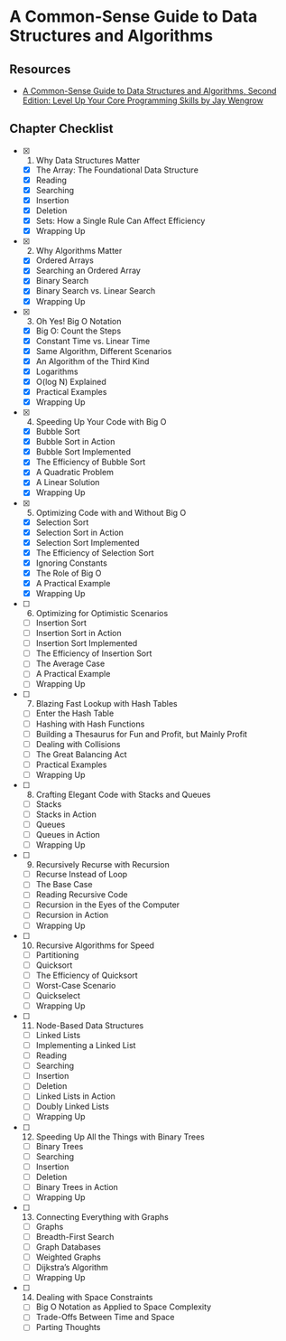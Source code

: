 A Common-Sense Guide to Data Structures and Algorithms
===

Resources
---

- [A Common-Sense Guide to Data Structures and Algorithms, Second Edition: Level Up Your Core Programming Skills by Jay Wengrow][1]

<!-- Links -->
[1]: https://pragprog.com/titles/jwdsal2/a-common-sense-guide-to-data-structures-and-algorithms-second-edition/

<!-- Links end -->


Chapter Checklist
---

- [x] 1. Why Data Structures Matter
    - [x] The Array: The Foundational Data Structure
    - [x] Reading
    - [x] Searching
    - [x] Insertion
    - [x] Deletion
    - [x] Sets: How a Single Rule Can Affect Efficiency
    - [x] Wrapping Up
- [x] 2. Why Algorithms Matter
    - [x] Ordered Arrays
    - [x] Searching an Ordered Array
    - [x] Binary Search
    - [x] Binary Search vs. Linear Search
    - [x] Wrapping Up
- [x] 3. Oh Yes! Big O Notation
    - [x] Big O: Count the Steps
    - [x] Constant Time vs. Linear Time
    - [x] Same Algorithm, Different Scenarios
    - [x] An Algorithm of the Third Kind
    - [x] Logarithms
    - [x] O(log N) Explained
    - [x] Practical Examples
    - [x] Wrapping Up
- [x] 4. Speeding Up Your Code with Big O
    - [x] Bubble Sort
    - [x] Bubble Sort in Action
    - [x] Bubble Sort Implemented
    - [x] The Efficiency of Bubble Sort
    - [x] A Quadratic Problem
    - [x] A Linear Solution
    - [x] Wrapping Up
- [x] 5. Optimizing Code with and Without Big O
    - [x] Selection Sort
    - [x] Selection Sort in Action
    - [x] Selection Sort Implemented
    - [x] The Efficiency of Selection Sort
    - [x] Ignoring Constants
    - [x] The Role of Big O
    - [x] A Practical Example
    - [x] Wrapping Up
- [ ] 6. Optimizing for Optimistic Scenarios
    - [ ] Insertion Sort
    - [ ] Insertion Sort in Action
    - [ ] Insertion Sort Implemented
    - [ ] The Efficiency of Insertion Sort
    - [ ] The Average Case
    - [ ] A Practical Example
    - [ ] Wrapping Up
- [ ] 7. Blazing Fast Lookup with Hash Tables
    - [ ] Enter the Hash Table
    - [ ] Hashing with Hash Functions
    - [ ] Building a Thesaurus for Fun and Profit, but Mainly Profit
    - [ ] Dealing with Collisions
    - [ ] The Great Balancing Act
    - [ ] Practical Examples
    - [ ] Wrapping Up
- [ ] 8. Crafting Elegant Code with Stacks and Queues
    - [ ] Stacks
    - [ ] Stacks in Action
    - [ ] Queues
    - [ ] Queues in Action
    - [ ] Wrapping Up
- [ ] 9. Recursively Recurse with Recursion
    - [ ] Recurse Instead of Loop
    - [ ] The Base Case
    - [ ] Reading Recursive Code
    - [ ] Recursion in the Eyes of the Computer
    - [ ] Recursion in Action
    - [ ] Wrapping Up
- [ ] 10. Recursive Algorithms for Speed
    - [ ] Partitioning
    - [ ] Quicksort
    - [ ] The Efficiency of Quicksort
    - [ ] Worst-Case Scenario
    - [ ] Quickselect
    - [ ] Wrapping Up
- [ ] 11. Node-Based Data Structures
    - [ ] Linked Lists
    - [ ] Implementing a Linked List
    - [ ] Reading
    - [ ] Searching
    - [ ] Insertion
    - [ ] Deletion
    - [ ] Linked Lists in Action
    - [ ] Doubly Linked Lists
    - [ ] Wrapping Up
- [ ] 12. Speeding Up All the Things with Binary Trees
    - [ ] Binary Trees
    - [ ] Searching
    - [ ] Insertion
    - [ ] Deletion
    - [ ] Binary Trees in Action
    - [ ] Wrapping Up
- [ ] 13. Connecting Everything with Graphs
    - [ ] Graphs
    - [ ] Breadth-First Search
    - [ ] Graph Databases
    - [ ] Weighted Graphs
    - [ ] Dijkstra’s Algorithm
    - [ ] Wrapping Up
- [ ] 14. Dealing with Space Constraints
    - [ ] Big O Notation as Applied to Space Complexity
    - [ ] Trade-Offs Between Time and Space
    - [ ] Parting Thoughts
